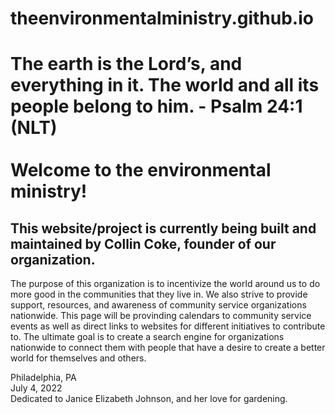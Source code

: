 # theenvironmentalministry.github.io
<h1>The earth is the Lord’s, and everything in it.
    The world and all its people belong to him. - Psalm 24:1 (NLT)<br/>
    <br/>
    Welcome to the environmental ministry!</h1>

<h2>This website/project is currently being built and maintained by Collin Coke, founder of our organization.</h2>


<p>The purpose of this organization is to incentivize the world around us to do more good in the communities that they live in. We also strive to provide support, resources, and awareness of community service organizations nationwide. This page will be provinding calendars to community service events as well as direct links to websites for different initiatives to contribute to. The ultimate goal is to create a search engine for organizations nationwide to connect them with people that have a desire to create a better world for themselves and others.</p>


<p>Philadelphia, PA<br />
July 4, 2022<br/>
Dedicated to Janice Elizabeth Johnson, and her love for gardening.</p>
